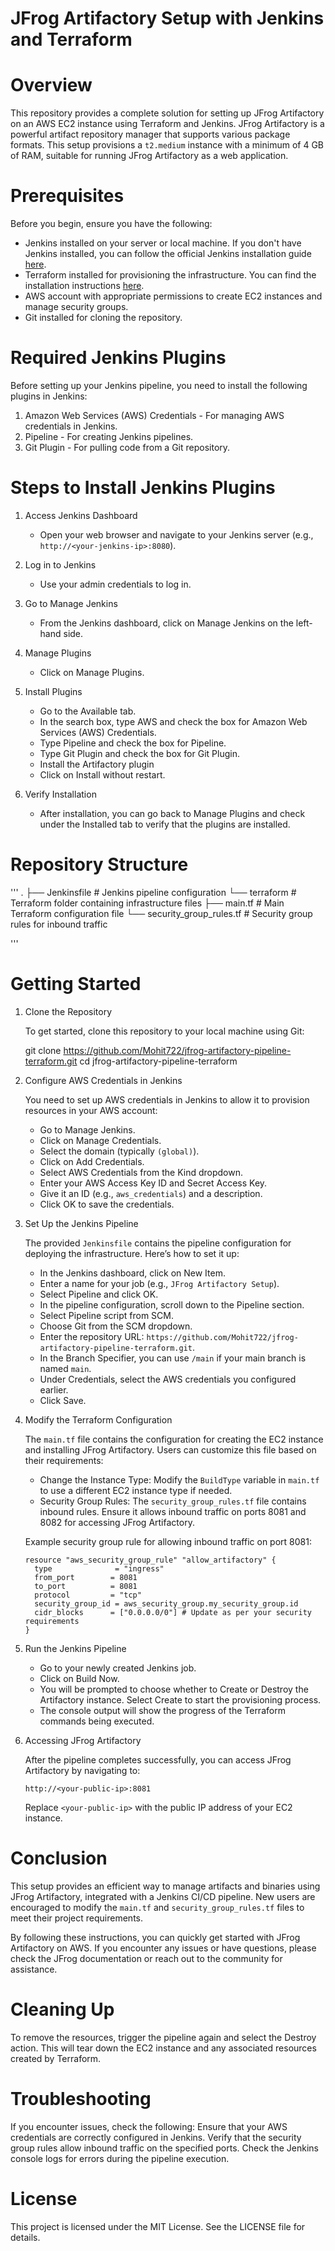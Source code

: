 # JFrog Artifactory Setup with Jenkins and Terraform

# Overview

This repository provides a complete solution for setting up JFrog Artifactory on an AWS EC2 instance using Terraform and Jenkins. JFrog Artifactory is a powerful artifact repository manager that supports various package formats. This setup provisions a `t2.medium` instance with a minimum of 4 GB of RAM, suitable for running JFrog Artifactory as a web application.


# Prerequisites

Before you begin, ensure you have the following:

- Jenkins installed on your server or local machine. If you don't have Jenkins installed, you can follow the official Jenkins installation guide [here](https://www.jenkins.io/doc/book/installing/).
- Terraform installed for provisioning the infrastructure. You can find the installation instructions [here](https://learn.hashicorp.com/tutorials/terraform/install-cli).
- AWS account with appropriate permissions to create EC2 instances and manage security groups.
- Git installed for cloning the repository.

# Required Jenkins Plugins

Before setting up your Jenkins pipeline, you need to install the following plugins in Jenkins:

1. Amazon Web Services (AWS) Credentials - For managing AWS credentials in Jenkins.
2. Pipeline - For creating Jenkins pipelines.
3. Git Plugin - For pulling code from a Git repository.

# Steps to Install Jenkins Plugins

1. Access Jenkins Dashboard
   - Open your web browser and navigate to your Jenkins server (e.g., `http://<your-jenkins-ip>:8080`).

2. Log in to Jenkins
   - Use your admin credentials to log in.

3. Go to Manage Jenkins
   - From the Jenkins dashboard, click on Manage Jenkins on the left-hand side.

4. Manage Plugins
   - Click on Manage Plugins.

5. Install Plugins
   - Go to the Available tab.
   - In the search box, type AWS and check the box for Amazon Web Services (AWS) Credentials.
   - Type Pipeline and check the box for Pipeline.
   - Type Git Plugin and check the box for Git Plugin.
   - Install the Artifactory plugin
   - Click on Install without restart.

6. Verify Installation
   - After installation, you can go back to Manage Plugins and check under the Installed tab to verify that the plugins are installed.


# Repository Structure

'''
.
├── Jenkinsfile        # Jenkins pipeline configuration
└── terraform          # Terraform folder containing infrastructure files
    ├── main.tf       # Main Terraform configuration file
    └── security_group_rules.tf # Security group rules for inbound traffic

'''

# Getting Started

1. Clone the Repository

   To get started, clone this repository to your local machine using Git:

  
   git clone https://github.com/Mohit722/jfrog-artifactory-pipeline-terraform.git
   cd jfrog-artifactory-pipeline-terraform
 

2. Configure AWS Credentials in Jenkins

   You need to set up AWS credentials in Jenkins to allow it to provision resources in your AWS account:

   - Go to Manage Jenkins.
   - Click on Manage Credentials.
   - Select the domain (typically `(global)`).
   - Click on Add Credentials.
   - Select AWS Credentials from the Kind dropdown.
   - Enter your AWS Access Key ID and Secret Access Key.
   - Give it an ID (e.g., `aws_credentials`) and a description.
   - Click OK to save the credentials.

3. Set Up the Jenkins Pipeline

   The provided `Jenkinsfile` contains the pipeline configuration for deploying the infrastructure. Here’s how to set it up:

   - In the Jenkins dashboard, click on New Item.
   - Enter a name for your job (e.g., `JFrog Artifactory Setup`).
   - Select Pipeline and click OK.
   - In the pipeline configuration, scroll down to the Pipeline section.
   - Select Pipeline script from SCM.
   - Choose Git from the SCM dropdown.
   - Enter the repository URL: `https://github.com/Mohit722/jfrog-artifactory-pipeline-terraform.git`.
   - In the Branch Specifier, you can use `/main` if your main branch is named `main`.
   - Under Credentials, select the AWS credentials you configured earlier.
   - Click Save.

4. Modify the Terraform Configuration

   The `main.tf` file contains the configuration for creating the EC2 instance and installing JFrog Artifactory. Users can customize this file based on their requirements:

   - Change the Instance Type: Modify the `BuildType` variable in `main.tf` to use a different EC2 instance type if needed.
   - Security Group Rules: The `security_group_rules.tf` file contains inbound rules. Ensure it allows inbound traffic on ports 8081 and 8082 for accessing JFrog Artifactory.

   Example security group rule for allowing inbound traffic on port 8081:

   ```hcl
   resource "aws_security_group_rule" "allow_artifactory" {
     type              = "ingress"
     from_port        = 8081
     to_port          = 8081
     protocol         = "tcp"
     security_group_id = aws_security_group.my_security_group.id
     cidr_blocks      = ["0.0.0.0/0"] # Update as per your security requirements
   }
   ```

5. Run the Jenkins Pipeline

   - Go to your newly created Jenkins job.
   - Click on Build Now.
   - You will be prompted to choose whether to Create or Destroy the Artifactory instance. Select Create to start the provisioning process.
   - The console output will show the progress of the Terraform commands being executed.

6. Accessing JFrog Artifactory

   After the pipeline completes successfully, you can access JFrog Artifactory by navigating to:

   ```
   http://<your-public-ip>:8081
   ```

   Replace `<your-public-ip>` with the public IP address of your EC2 instance.


# Conclusion

This setup provides an efficient way to manage artifacts and binaries using JFrog Artifactory, integrated with a Jenkins CI/CD pipeline. New users are encouraged to modify the `main.tf` and `security_group_rules.tf` files to meet their project requirements.

By following these instructions, you can quickly get started with JFrog Artifactory on AWS. If you encounter any issues or have questions, please check the JFrog documentation or reach out to the community for assistance.

# Cleaning Up

To remove the resources, trigger the pipeline again and select the Destroy action. This will tear down the EC2 instance and any associated resources created by Terraform.


# Troubleshooting

If you encounter issues, check the following:
Ensure that your AWS credentials are correctly configured in Jenkins.
Verify that the security group rules allow inbound traffic on the specified ports.
Check the Jenkins console logs for errors during the pipeline execution.


# License
This project is licensed under the MIT License. See the LICENSE file for details.

